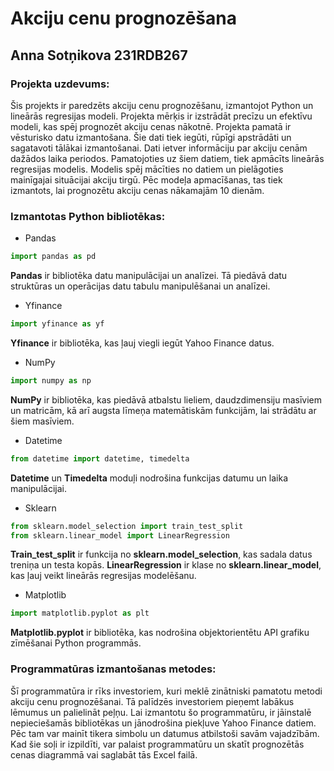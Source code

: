 # Akciju cenu prognozēšana
## Anna Sotņikova 231RDB267
### Projekta uzdevums:
Šis projekts ir paredzēts akciju cenu prognozēšanu, izmantojot Python un lineārās regresijas modeli. Projekta mērķis ir izstrādāt precīzu un efektīvu modeli, kas spēj prognozēt akciju cenas nākotnē. Projekta pamatā ir vēsturisko datu izmantošana. Šie dati tiek iegūti, rūpīgi apstrādāti un sagatavoti tālākai izmantošanai. Dati ietver informāciju par akciju cenām dažādos laika periodos. Pamatojoties uz šiem datiem, tiek apmācīts lineārās regresijas modelis. Modelis spēj mācīties no datiem un pielāgoties mainīgajai situācijai akciju tirgū. Pēc modeļa apmacīšanas, tas tiek izmantots, lai prognozētu akciju cenas nākamajām 10 dienām. 
### Izmantotas Python bibliotēkas:
- Pandas
```python
import pandas as pd
```
**Pandas** ir bibliotēka datu manipulācijai un analīzei. Tā piedāvā datu struktūras un operācijas datu tabulu manipulēšanai un analīzei.
- Yfinance
```python
import yfinance as yf
```
**Yfinance** ir bibliotēka, kas ļauj viegli iegūt Yahoo Finance datus.
- NumPy
```python
import numpy as np
```
**NumPy** ir bibliotēka, kas piedāvā atbalstu lieliem, daudzdimensiju masīviem un matricām, kā arī augsta līmeņa matemātiskām funkcijām, lai strādātu ar šiem masīviem.
- Datetime
```python
from datetime import datetime, timedelta
```
**Datetime** un **Timedelta** moduļi nodrošina funkcijas datumu un laika manipulācijai.
- Sklearn
```python
from sklearn.model_selection import train_test_split
from sklearn.linear_model import LinearRegression
```
**Train_test_split** ir funkcija no **sklearn.model_selection**, kas sadala datus treniņa un testa kopās. **LinearRegression** ir klase no **sklearn.linear_model**, kas ļauj veikt lineārās regresijas modelēšanu.
- Matplotlib
```python
import matplotlib.pyplot as plt
```
**Matplotlib.pyplot** ir bibliotēka, kas nodrošina objektorientētu API grafiku zīmēšanai Python programmās.
### Programmatūras izmantošanas metodes:
Šī programmatūra ir rīks investoriem, kuri meklē zinātniski pamatotu metodi akciju cenu prognozēšanai. Tā palīdzēs investoriem pieņemt labākus lēmumus un palielināt peļņu. Lai izmantotu šo programmatūru, ir jāinstalē nepieciešamās bibliotēkas un jānodrošina piekļuve Yahoo Finance datiem. Pēc tam var mainīt tikera simbolu un datumus atbilstoši savām vajadzībām. Kad šie soļi ir izpildīti, var palaist programmatūru un skatīt prognozētās cenas diagrammā vai saglabāt tās Excel failā.
